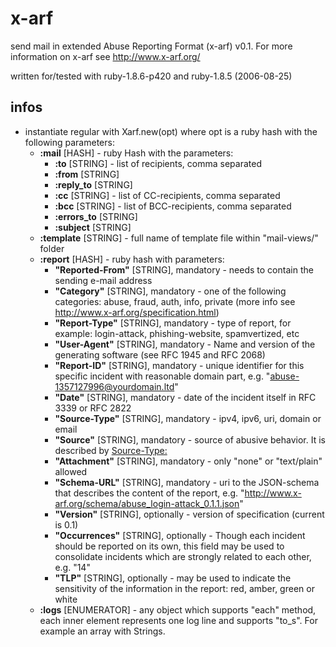 x-arf
=====

send mail in extended Abuse Reporting Format (x-arf) v0.1. For more information on x-arf see http://www.x-arf.org/

written for/tested with ruby-1.8.6-p420 and ruby-1.8.5 (2006-08-25)

## infos
* instantiate regular with Xarf.new(opt) where opt is a ruby hash with the following parameters:
  * **:mail** [HASH] - ruby Hash with the parameters:
    - **:to** [STRING] - list of recipients, comma separated
    - **:from** [STRING]
    - **:reply_to** [STRING]
    - **:cc** [STRING] - list of CC-recipients, comma separated
    - **:bcc** [STRING] - list of BCC-recipients, comma separated
    - **:errors_to** [STRING]
    - **:subject** [STRING]
  * **:template** [STRING] - full name of template file within "mail-views/" folder
  * **:report** [HASH] - ruby hash with parameters:
    - **"Reported-From"** [STRING], mandatory - needs to contain the sending e-mail address
    - **"Category"** [STRING], mandatory - one of the following categories: abuse, fraud, auth, info, private (more info see http://www.x-arf.org/specification.html)
    - **"Report-Type"** [STRING], mandatory - type of report, for example: login-attack, phishing-website, spamvertized, etc
    - **"User-Agent"** [STRING], mandatory - Name and version of the generating software (see RFC 1945 and RFC 2068)
    - **"Report-ID"** [STRING], mandatory - unique identifier for this specific incident with reasonable domain part, e.g. "abuse-1357127996@yourdomain.ltd"
    - **"Date"** [STRING], mandatory - date of the incident itself in RFC 3339 or RFC 2822
    - **"Source-Type"** [STRING], mandatory - ipv4, ipv6, uri, domain or email
    - **"Source"** [STRING], mandatory - source of abusive behavior. It is described by <Source-Type:>
    - **"Attachment"** [STRING], mandatory - only "none" or "text/plain" allowed
    - **"Schema-URL"** [STRING], mandatory - uri to the JSON-schema that describes the content of the report, e.g. "http://www.x-arf.org/schema/abuse_login-attack_0.1.1.json"
    - **"Version"** [STRING], optionally - version of specification (current is 0.1)
    - **"Occurrences"** [STRING], optionally -  Though each incident should be reported on its own, this field may be used to consolidate incidents which are strongly related to each other, e.g. "14"
    - **"TLP"** [STRING], optionally - may be used to indicate the sensitivity of the information in the report: red, amber, green or white
  * **:logs** [ENUMERATOR] - any object which supports "each" method, each inner element represents one log line and supports "to\_s". For example an array with Strings.

